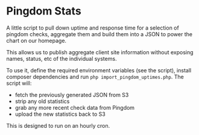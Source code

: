 # Pingdom Stats

A little script to pull down uptime and response time for a selection of pingdom checks, aggregate them
and build them into a JSON to power the chart on our homepage.

This allows us to publish aggregate client site information without exposing names, status, etc of the
individual systems.

To use it, define the required environment variables (see the script), install composer dependencies and
run `php import_pingdom_uptimes.php`. The script will: 

* fetch the previously generated JSON from S3
* strip any old statistics
* grab any more recent check data from Pingdom
* upload the new statistics back to S3

This is designed to run on an hourly cron.
